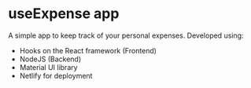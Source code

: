 # useExpense app

A simple app to keep track of your personal expenses.
Developed using:
- Hooks on the React framework (Frontend)
- NodeJS (Backend)
- Material UI library
- Netlify for deployment
